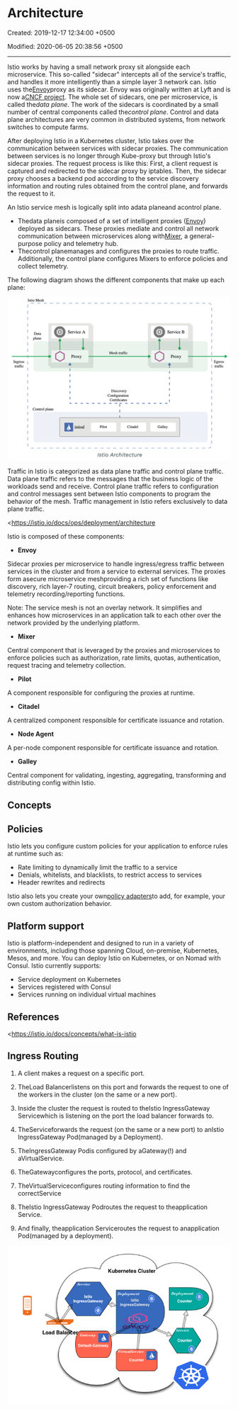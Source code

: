# Architecture

Created: 2019-12-17 12:34:00 +0500

Modified: 2020-06-05 20:38:56 +0500

---

Istio works by having a small network proxy sit alongside each microservice. This so-called "sidecar" intercepts all of the service's traffic, and handles it more intelligently than a simple layer 3 network can. Istio uses the[Envoy](https://www.envoyproxy.io/)proxy as its sidecar. Envoy was originally written at Lyft and is now a[CNCF project](https://landscape.cncf.io/). The whole set of sidecars, one per microservice, is called the*data plane*. The work of the sidecars is coordinated by a small number of central components called the*control plane*. Control and data plane architectures are very common in distributed systems, from network switches to compute farms.

After deploying Istio in a Kubernetes cluster, Istio takes over the communication between services with sidecar proxies. The communication between services is no longer through Kube-proxy but through Istio's sidecar proxies. The request process is like this: First, a client request is captured and redirected to the sidecar proxy by iptables. Then, the sidecar proxy chooses a backend pod according to the service discovery information and routing rules obtained from the control plane, and forwards the request to it.

An Istio service mesh is logically split into adata planeand acontrol plane.
-   Thedata planeis composed of a set of intelligent proxies ([Envoy](https://www.envoyproxy.io/)) deployed as sidecars. These proxies mediate and control all network communication between microservices along with[Mixer](https://istio.io/docs/reference/config/policy-and-telemetry/), a general-purpose policy and telemetry hub.
-   Thecontrol planemanages and configures the proxies to route traffic. Additionally, the control plane configures Mixers to enforce policies and collect telemetry.

The following diagram shows the different components that make up each plane:

![](../../../media/DevOps-Monitoring-Architecture-image1.png)

Traffic in Istio is categorized as data plane traffic and control plane traffic. Data plane traffic refers to the messages that the business logic of the workloads send and receive. Control plane traffic refers to configuration and control messages sent between Istio components to program the behavior of the mesh. Traffic management in Istio refers exclusively to data plane traffic.

<https://istio.io/docs/ops/deployment/architecture

Istio is composed of these components:
-   **Envoy**

Sidecar proxies per microservice to handle ingress/egress traffic between services in the cluster and from a service to external services. The proxies form asecure microservice meshproviding a rich set of functions like discovery, rich layer-7 routing, circuit breakers, policy enforcement and telemetry recording/reporting functions.

Note: The service mesh is not an overlay network. It simplifies and enhances how microservices in an application talk to each other over the network provided by the underlying platform.
-   **Mixer**

Central component that is leveraged by the proxies and microservices to enforce policies such as authorization, rate limits, quotas, authentication, request tracing and telemetry collection.
-   **Pilot**

A component responsible for configuring the proxies at runtime.
-   **Citadel**

A centralized component responsible for certificate issuance and rotation.
-   **Node Agent**

A per-node component responsible for certificate issuance and rotation.
-   **Galley**

Central component for validating, ingesting, aggregating, transforming and distributing config within Istio.

## Concepts

## Policies

Istio lets you configure custom policies for your application to enforce rules at runtime such as:
-   Rate limiting to dynamically limit the traffic to a service
-   Denials, whitelists, and blacklists, to restrict access to services
-   Header rewrites and redirects

Istio also lets you create your own[policy adapters](https://istio.io/docs/tasks/policy-enforcement/control-headers)to add, for example, your own custom authorization behavior.

## Platform support

Istio is platform-independent and designed to run in a variety of environments, including those spanning Cloud, on-premise, Kubernetes, Mesos, and more. You can deploy Istio on Kubernetes, or on Nomad with Consul. Istio currently supports:
-   Service deployment on Kubernetes
-   Services registered with Consul
-   Services running on individual virtual machines

## References

<https://istio.io/docs/concepts/what-is-istio

## Ingress Routing

1.  A client makes a request on a specific port.

2.  TheLoad Balancerlistens on this port and forwards the request to one of the workers in the cluster (on the same or a new port).

3.  Inside the cluster the request is routed to theIstio IngressGateway Servicewhich is listening on the port the load balancer forwards to.

4.  TheServiceforwards the request (on the same or a new port) to anIstio IngressGateway Pod(managed by a Deployment).

5.  TheIngressGateway Podis configured by aGateway(!) and aVirtualService.

6.  TheGatewayconfigures the ports, protocol, and certificates.

7.  TheVirtualServiceconfigures routing information to find the correctService

8.  TheIstio IngressGateway Podroutes the request to theapplication Service.

9.  And finally, theapplication Serviceroutes the request to anapplication Pod(managed by a deployment).

![](../../../media/DevOps-Monitoring-Architecture-image2.png)
